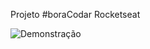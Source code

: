 Projeto #boraCodar Rocketseat

![Demonstração](https://github.com/andremoser/card-produto/blob/master/bora_codar_card_produto.gif)
